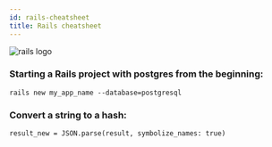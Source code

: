 ```yaml
---
id: rails-cheatsheet
title: Rails cheatsheet
---
```

![rails logo](https://upload.wikimedia.org/wikipedia/commons/thumb/6/62/Ruby_On_Rails_Logo.svg/320px-Ruby_On_Rails_Logo.svg.png)

### Starting a Rails project with postgres from the beginning:
`rails new my_app_name --database=postgresql`





### Convert a string to a hash:
`result_new = JSON.parse(result, symbolize_names: true)`